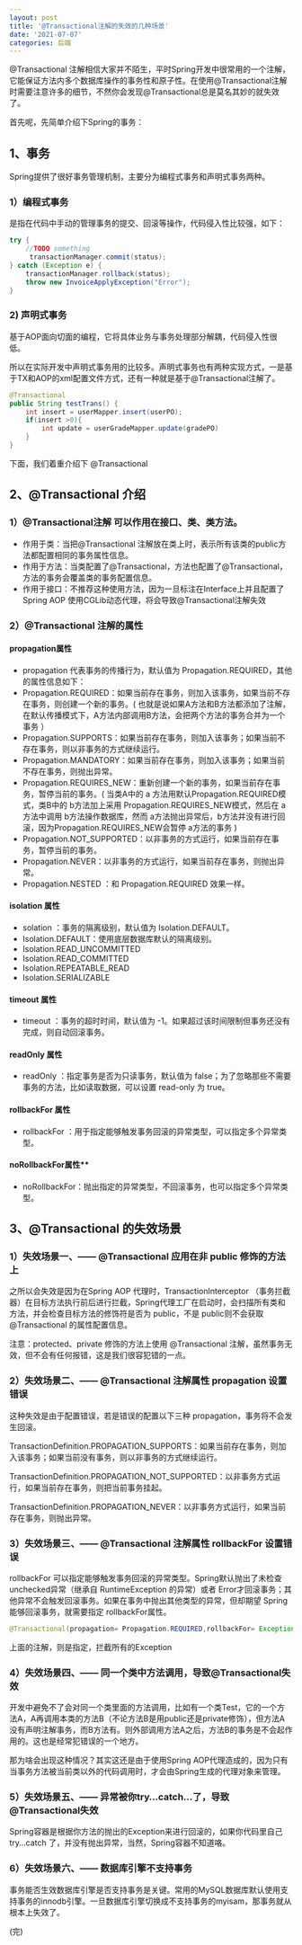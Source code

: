 ```yaml
---
layout: post
title: '@Transactional注解的失效的几种场景'
date: '2021-07-07'
categories: 后端
---
```


@Transactional 注解相信大家并不陌生，平时Spring开发中很常用的一个注解，它能保证方法内多个数据库操作的事务性和原子性。在使用@Transactional注解时需要注意许多的细节，不然你会发现@Transactional总是莫名其妙的就失效了。

首先呢，先简单介绍下Spring的事务：

## 1、事务

Spring提供了很好事务管理机制，主要分为编程式事务和声明式事务两种。

### 1）编程式事务

是指在代码中手动的管理事务的提交、回滚等操作，代码侵入性比较强，如下：

``` java
try {
    //TODO something
     transactionManager.commit(status);
} catch (Exception e) {
    transactionManager.rollback(status);
    throw new InvoiceApplyException("Error");
}
```

### 2) 声明式事务

基于AOP面向切面的编程，它将具体业务与事务处理部分解耦，代码侵入性很低。

所以在实际开发中声明式事务用的比较多。声明式事务也有两种实现方式，一是基于TX和AOP的xml配置文件方式，还有一种就是基于@Transactional注解了。

``` java
@Transactional
public String testTrans() {
    int insert = userMapper.insert(userPO);
    if(insert >0){
        int update = userGradeMapper.update(gradePO)
    } 
}
```

下面，我们着重介绍下 @Transactional

## 2、@Transactional 介绍

### 1）@Transactional注解 可以作用在接口、类、类方法。

+ 作用于类：当把@Transactional 注解放在类上时，表示所有该类的public方法都配置相同的事务属性信息。
+ 作用于方法：当类配置了@Transactional，方法也配置了@Transactional，方法的事务会覆盖类的事务配置信息。
+ 作用于接口：不推荐这种使用方法，因为一旦标注在Interface上并且配置了Spring AOP 使用CGLib动态代理，将会导致@Transactional注解失效

### 2）@Transactional 注解的属性

#### propagation属性
+ propagation 代表事务的传播行为，默认值为 Propagation.REQUIRED，其他的属性信息如下：
+ Propagation.REQUIRED：如果当前存在事务，则加入该事务，如果当前不存在事务，则创建一个新的事务。( 也就是说如果A方法和B方法都添加了注解，在默认传播模式下，A方法内部调用B方法，会把两个方法的事务合并为一个事务 ）
+ Propagation.SUPPORTS：如果当前存在事务，则加入该事务；如果当前不存在事务，则以非事务的方式继续运行。
+ Propagation.MANDATORY：如果当前存在事务，则加入该事务；如果当前不存在事务，则抛出异常。
+ Propagation.REQUIRES_NEW：重新创建一个新的事务，如果当前存在事务，暂停当前的事务。( 当类A中的 a 方法用默认Propagation.REQUIRED模式，类B中的 b方法加上采用 Propagation.REQUIRES_NEW模式，然后在 a 方法中调用 b方法操作数据库，然而 a方法抛出异常后，b方法并没有进行回滚，因为Propagation.REQUIRES_NEW会暂停 a方法的事务 )
+ Propagation.NOT_SUPPORTED：以非事务的方式运行，如果当前存在事务，暂停当前的事务。
+ Propagation.NEVER：以非事务的方式运行，如果当前存在事务，则抛出异常。
+ Propagation.NESTED ：和 Propagation.REQUIRED 效果一样。

#### isolation 属性
+ solation ：事务的隔离级别，默认值为 Isolation.DEFAULT。
+ Isolation.DEFAULT：使用底层数据库默认的隔离级别。
+ Isolation.READ_UNCOMMITTED
+ Isolation.READ_COMMITTED
+ Isolation.REPEATABLE_READ
+ Isolation.SERIALIZABLE

#### timeout 属性
+ timeout ：事务的超时时间，默认值为 -1。如果超过该时间限制但事务还没有完成，则自动回滚事务。

#### readOnly 属性
+ readOnly ：指定事务是否为只读事务，默认值为 false；为了忽略那些不需要事务的方法，比如读取数据，可以设置 read-only 为 true。

#### rollbackFor 属性
+ rollbackFor ：用于指定能够触发事务回滚的异常类型，可以指定多个异常类型。

#### noRollbackFor属性**
+ noRollbackFor：抛出指定的异常类型，不回滚事务，也可以指定多个异常类型。

## 3、@Transactional 的失效场景

### 1）失效场景一、—— @Transactional 应用在非 public 修饰的方法上

之所以会失效是因为在Spring AOP 代理时，TransactionInterceptor （事务拦截器）在目标方法执行前后进行拦截，Spring代理工厂在启动时，会扫描所有类和方法，并会检查目标方法的修饰符是否为 public，不是 public则不会获取@Transactional 的属性配置信息。

注意：protected、private 修饰的方法上使用 @Transactional 注解，虽然事务无效，但不会有任何报错，这是我们很容犯错的一点。

### 2）失效场景二、—— @Transactional 注解属性 propagation 设置错误

这种失效是由于配置错误，若是错误的配置以下三种 propagation，事务将不会发生回滚。

TransactionDefinition.PROPAGATION_SUPPORTS：如果当前存在事务，则加入该事务；如果当前没有事务，则以非事务的方式继续运行。

TransactionDefinition.PROPAGATION_NOT_SUPPORTED：以非事务方式运行，如果当前存在事务，则把当前事务挂起。

TransactionDefinition.PROPAGATION_NEVER：以非事务方式运行，如果当前存在事务，则抛出异常。

### 3）失效场景三、—— @Transactional 注解属性 rollbackFor 设置错误

rollbackFor 可以指定能够触发事务回滚的异常类型。Spring默认抛出了未检查unchecked异常（继承自 RuntimeException 的异常）或者 Error才回滚事务；其他异常不会触发回滚事务。如果在事务中抛出其他类型的异常，但却期望 Spring 能够回滚事务，就需要指定 rollbackFor属性。

``` Java
@Transactional(propagation= Propagation.REQUIRED,rollbackFor= Exception.class
```
上面的注解，则是指定，拦截所有的Exception

### 4）失效场景四、—— 同一个类中方法调用，导致@Transactional失效

开发中避免不了会对同一个类里面的方法调用，比如有一个类Test，它的一个方法A，A再调用本类的方法B（不论方法B是用public还是private修饰），但方法A没有声明注解事务，而B方法有。则外部调用方法A之后，方法B的事务是不会起作用的。这也是经常犯错误的一个地方。

那为啥会出现这种情况？其实这还是由于使用Spring AOP代理造成的，因为只有当事务方法被当前类以外的代码调用时，才会由Spring生成的代理对象来管理。

### 5）失效场景五、—— 异常被你try…catch…了，导致@Transactional失效

Spring容器是根据你方法的抛出的Exception来进行回滚的，如果你代码里自己try…catch 了，并没有抛出异常，当然，Spring容器不知道咯。

### 6）失效场景六、—— 数据库引擎不支持事务

事务能否生效数据库引擎是否支持事务是关键。常用的MySQL数据库默认使用支持事务的innodb引擎。一旦数据库引擎切换成不支持事务的myisam，那事务就从根本上失效了。

(完)